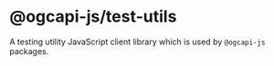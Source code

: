 # @ogcapi-js/test-utils

A testing utility JavaScript client library which is used by `@ogcapi-js` packages.
